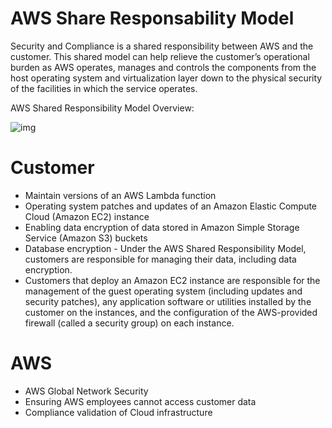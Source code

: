 # AWS Share Responsability Model

Security and Compliance is a shared responsibility between AWS and the customer. This shared model can help relieve the customer’s operational burden as AWS operates, manages and controls the components from the host operating system and virtualization layer down to the physical security of the facilities in which the service operates.

AWS Shared Responsibility Model Overview:

![img](https://d1.awsstatic.com/security-center/Shared_Responsibility_Model_V2.59d1eccec334b366627e9295b304202faf7b899b.jpg)

# Customer

- Maintain versions of an AWS Lambda function
- Operating system patches and updates of an Amazon Elastic Compute Cloud (Amazon EC2) instance
- Enabling data encryption of data stored in Amazon Simple Storage Service (Amazon S3) buckets
- Database encryption - Under the AWS Shared Responsibility Model, customers are responsible for managing their data, including data encryption.
- Customers that deploy an Amazon EC2 instance are responsible for the management of the guest operating system (including updates and security patches), any application software or utilities installed by the customer on the instances, and the configuration of the AWS-provided firewall (called a security group) on each instance.

# AWS

- AWS Global Network Security
- Ensuring AWS employees cannot access customer data
- Compliance validation of Cloud infrastructure
